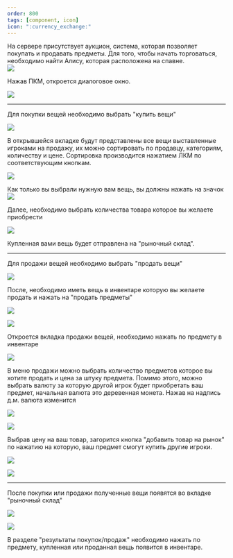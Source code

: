 ```yaml
---   
order: 800
tags: [component, icon]
icon: ":currency_exchange:"
--- 
```

На сервере присутствует аукцион, система, которая позволяет покупать и продавать предметы. Для того, чтобы начать торговаться, необходимо найти Алису, которая расположена на спавне. </br>
![](https://i.imgur.com/5ER5FdF.png)

Нажав ПКМ, откроется диалоговое окно.

![](https://i.imgur.com/G0EEl8T.png)

------------

Для покупки вещей необходимо выбрать "купить вещи"

![](https://i.imgur.com/yHWsFPs.png)

В открывшейся вкладке будут представлены все вещи выставленные игроками на продажу, их можно сортировать по продавцу, категориям, количеству и цене. Сортировка производится нажатием ЛКМ по соответствующим кнопкам.

![](https://i.imgur.com/vggcBNb.png)

Как только вы выбрали нужную вам вещь, вы должны нажать на значок ![](https://i.imgur.com/htzIZ3E.png)

Далее, необходимо выбрать количества товара которое вы желаете приобрести

![](https://i.imgur.com/fiNU0AP.png)

Купленная вами вещь будет отправлена на "рыночный склад".

------------

Для продажи вещей необходимо выбрать "продать вещи" 

![](https://i.imgur.com/oGIYvfX.png)

После, необходимо иметь вещь в инвентаре которую вы желаете продать и нажать на "продать предметы"

![](https://i.imgur.com/GbDQ8Z7.png)

![](https://imgur.com/a/SQSPeP3)

Откроется вкладка продажи вещей, необходимо нажать по предмету в инвентаре

![](https://i.imgur.com/ZkvU0LD.png)

В меню продажи можно выбрать количество предметов которое вы хотите продать и цена за штуку предмета.
Помимо этого, можно выбрать валюту за которую другой игрок будет приобретать ваш предмет, начальная валюта это деревенная монета. Нажав на надпись д.м. валюта изменится

![](https://i.imgur.com/YA3ESpM.png)

![](https://i.imgur.com/JsoYzUq.png)

Выбрав цену на ваш товар, загорится кнопка "добавить товар на рынок" по нажатию на которую, ваш предмет смогут купить другие игроки.

![](https://i.imgur.com/LQZuOb1.png)

![](https://i.imgur.com/vggcBNb.png)

------------

После покупки или продажи полученные вещи появятся во вкладке "рыночный склад" 

![](https://i.imgur.com/gCCutaJ.png)

![](https://i.imgur.com/tMrUfFb.png)

В разделе  "результаты покупок/продаж" необходимо нажать по предмету, купленная или проданная вещь появится в инвентаре.
